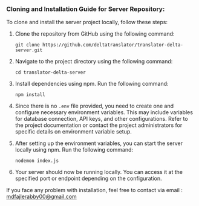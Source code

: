### Cloning and Installation Guide for Server Repository:

To clone and install the server project locally, follow these steps:

1. Clone the repository from GitHub using the following command:

   ```
   git clone https://github.com/deltatranslator/translator-delta-server.git
   ```

2. Navigate to the project directory using the following command:

   ```
   cd translator-delta-server
   ```

3. Install dependencies using npm. Run the following command:

   ```
   npm install
   ```

4. Since there is no `.env` file provided, you need to create one and configure necessary environment variables. This may include variables for database connection, API keys, and other configurations. Refer to the project documentation or contact the project administrators for specific details on environment variable setup.

5. After setting up the environment variables, you can start the server locally using npm. Run the following command:

   ```
   nodemon index.js
   ```

6. Your server should now be running locally. You can access it at the specified port or endpoint depending on the configuration.

If you face any problem with installation, feel free to contact via email : mdfajlerabby00@gmail.com
